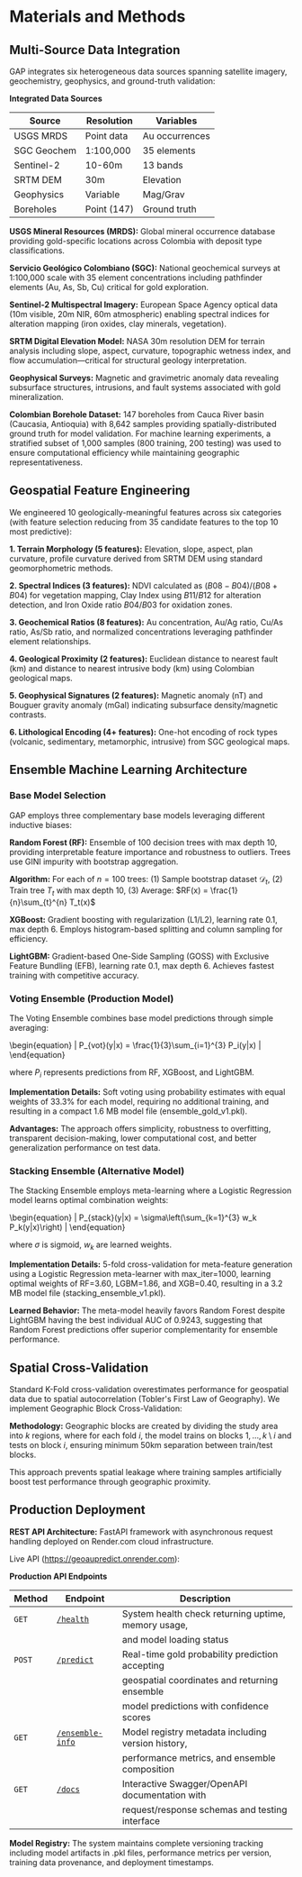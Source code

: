 # Materials and Methods

## Multi-Source Data Integration

GAP integrates six heterogeneous data sources spanning satellite imagery, geochemistry, geophysics, and ground-truth validation:

**Integrated Data Sources**

| **Source** | **Resolution** | **Variables** |
|---|---|---|
| USGS MRDS | Point data | Au occurrences |
| SGC Geochem | 1:100,000 | 35 elements |
| Sentinel-2 | 10-60m | 13 bands |
| SRTM DEM | 30m | Elevation |
| Geophysics | Variable | Mag/Grav |
| Boreholes | Point (147) | Ground truth |

**USGS Mineral Resources (MRDS):** Global mineral occurrence database providing gold-specific locations across Colombia with deposit type classifications.

**Servicio Geológico Colombiano (SGC):** National geochemical surveys at 1:100,000 scale with 35 element concentrations including pathfinder elements (Au, As, Sb, Cu) critical for gold exploration.

**Sentinel-2 Multispectral Imagery:** European Space Agency optical data (10m visible, 20m NIR, 60m atmospheric) enabling spectral indices for alteration mapping (iron oxides, clay minerals, vegetation).

**SRTM Digital Elevation Model:** NASA 30m resolution DEM for terrain analysis including slope, aspect, curvature, topographic wetness index, and flow accumulation—critical for structural geology interpretation.

**Geophysical Surveys:** Magnetic and gravimetric anomaly data revealing subsurface structures, intrusions, and fault systems associated with gold mineralization.

**Colombian Borehole Dataset:** 147 boreholes from Cauca River basin (Caucasia, Antioquia) with 8,642 samples providing spatially-distributed ground truth for model validation. For machine learning experiments, a stratified subset of 1,000 samples (800 training, 200 testing) was used to ensure computational efficiency while maintaining geographic representativeness.

## Geospatial Feature Engineering

We engineered 10 geologically-meaningful features across six categories (with feature selection reducing from 35 candidate features to the top 10 most predictive):

**1. Terrain Morphology (5 features):** Elevation, slope, aspect, plan curvature, profile curvature derived from SRTM DEM using standard geomorphometric methods.

**2. Spectral Indices (3 features):** NDVI calculated as $(B08 - B04)/(B08 + B04)$ for vegetation mapping, Clay Index using $B11/B12$ for alteration detection, and Iron Oxide ratio $B04/B03$ for oxidation zones.

**3. Geochemical Ratios (8 features):** Au concentration, Au/Ag ratio, Cu/As ratio, As/Sb ratio, and normalized concentrations leveraging pathfinder element relationships.

**4. Geological Proximity (2 features):** Euclidean distance to nearest fault (km) and distance to nearest intrusive body (km) using Colombian geological maps.

**5. Geophysical Signatures (2 features):** Magnetic anomaly (nT) and Bouguer gravity anomaly (mGal) indicating subsurface density/magnetic contrasts.

**6. Lithological Encoding (4+ features):** One-hot encoding of rock types (volcanic, sedimentary, metamorphic, intrusive) from SGC geological maps.

## Ensemble Machine Learning Architecture

### Base Model Selection

GAP employs three complementary base models leveraging different inductive biases:

**Random Forest (RF):** Ensemble of 100 decision trees with max depth 10, providing interpretable feature importance and robustness to outliers. Trees use GINI impurity with bootstrap aggregation.

**Algorithm:** For each of $n=100$ trees: (1) Sample bootstrap dataset $\mathcal{D}_t$, (2) Train tree $T_t$ with max depth 10, (3) Average: $RF(x) = \frac{1}{n}\sum_{t}^{n} T_t(x)$

**XGBoost:** Gradient boosting with regularization (L1/L2), learning rate 0.1, max depth 6. Employs histogram-based splitting and column sampling for efficiency.

**LightGBM:** Gradient-based One-Side Sampling (GOSS) with Exclusive Feature Bundling (EFB), learning rate 0.1, max depth 6. Achieves fastest training with competitive accuracy.

### Voting Ensemble (Production Model)

The Voting Ensemble combines base model predictions through simple averaging:

\begin{equation}
| P_{vot}(y|x) = \frac{1}{3}\sum_{i=1}^{3} P_i(y|x) |
\end{equation}

where $P_i$ represents predictions from RF, XGBoost, and LightGBM.

**Implementation Details:** Soft voting using probability estimates with equal weights of 33.3% for each model, requiring no additional training, and resulting in a compact 1.6 MB model file (ensemble_gold_v1.pkl).

**Advantages:** The approach offers simplicity, robustness to overfitting, transparent decision-making, lower computational cost, and better generalization performance on test data.

### Stacking Ensemble (Alternative Model)

The Stacking Ensemble employs meta-learning where a Logistic Regression model learns optimal combination weights:

\begin{equation}
| P_{stack}(y|x) = \sigma\left(\sum_{k=1}^{3} w_k P_k(y|x)\right) |
\end{equation}

where $\sigma$ is sigmoid, $w_k$ are learned weights.

**Implementation Details:** 5-fold cross-validation for meta-feature generation using a Logistic Regression meta-learner with max_iter=1000, learning optimal weights of RF=3.60, LGBM=1.86, and XGB=0.40, resulting in a 3.2 MB model file (stacking_ensemble_v1.pkl).

**Learned Behavior:** The meta-model heavily favors Random Forest despite LightGBM having the best individual AUC of 0.9243, suggesting that Random Forest predictions offer superior complementarity for ensemble performance.

## Spatial Cross-Validation

Standard K-Fold cross-validation overestimates performance for geospatial data due to spatial autocorrelation (Tobler's First Law of Geography). We implement Geographic Block Cross-Validation:

**Methodology:**
Geographic blocks are created by dividing the study area into $k$ regions, where for each fold $i$, the model trains on blocks ${1, \ldots, k} \setminus {i}$ and tests on block $i$, ensuring minimum 50km separation between train/test blocks.

This approach prevents spatial leakage where training samples artificially boost test performance through geographic proximity.

## Production Deployment

**REST API Architecture:** FastAPI framework with asynchronous request handling deployed on Render.com cloud infrastructure.

Live API (<https://geoaupredict.onrender.com>):

**Production API Endpoints**

| **Method** | **Endpoint** | **Description** |
|---|---|---|
| `GET` | [`/health`](https://geoaupredict.onrender.com/health) | System health check returning uptime, memory usage, |
|  |  | and model loading status |
| `POST` | [`/predict`](https://geoaupredict.onrender.com/predict) | Real-time gold probability prediction accepting |
|  |  | geospatial coordinates and returning ensemble |
|  |  | model predictions with confidence scores |
| `GET` | [`/ensemble-info`](https://geoaupredict.onrender.com/ensemble-info) | Model registry metadata including version history, |
|  |  | performance metrics, and ensemble composition |
| `GET` | [`/docs`](https://geoaupredict.onrender.com/docs) | Interactive Swagger/OpenAPI documentation with |
|  |  | request/response schemas and testing interface |

**Model Registry:** The system maintains complete versioning tracking including model artifacts in .pkl files, performance metrics per version, training data provenance, and deployment timestamps.
